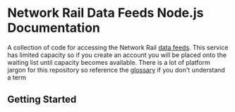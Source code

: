 # Network Rail Data Feeds Node.js Documentation

A collection of code for accessing the Network Rail  [data feeds](https://datafeeds.networkrail.co.uk "data feeds"). This service has limited capacity so if you create an account you will be placed onto the waiting list until capacity becomes available. There is a lot of platform jargon for this repository so reference the [glossary](#glossaryacronyms) if you don't understand a term

## Getting Started